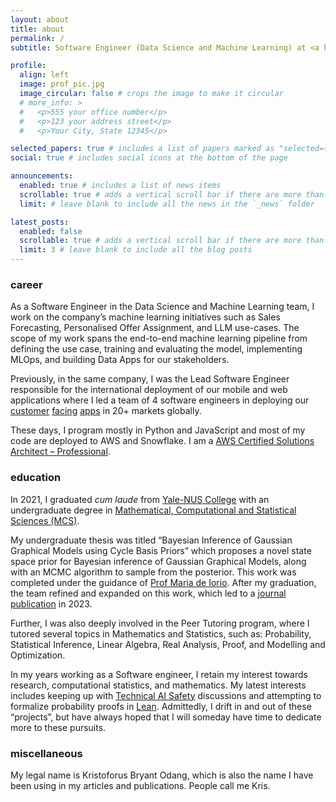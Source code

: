 ```yaml
---
layout: about
title: about
permalink: /
subtitle: Software Engineer (Data Science and Machine Learning) at <a href='https://rbi.com/'>Restaurant Brands Interantional</a>. 

profile:
  align: left
  image: prof_pic.jpg
  image_circular: false # crops the image to make it circular
  # more_info: >
  #   <p>555 your office number</p>
  #   <p>123 your address street</p>
  #   <p>Your City, State 12345</p>

selected_papers: true # includes a list of papers marked as "selected={true}"
social: true # includes social icons at the bottom of the page

announcements:
  enabled: true # includes a list of news items
  scrollable: true # adds a vertical scroll bar if there are more than 3 news items
  limit: # leave blank to include all the news in the `_news` folder

latest_posts:
  enabled: false
  scrollable: true # adds a vertical scroll bar if there are more than 3 new posts items
  limit: 3 # leave blank to include all the blog posts
---
```


### career
As a Software Engineer in the Data Science and Machine Learning team, I work on the company’s machine learning initiatives such as Sales Forecasting, Personalised Offer Assignment, and LLM use-cases.
The scope of my work spans the end-to-end machine learning pipeline from defining the use case, training and evaluating the model, implementing MLOps, and building Data Apps for our stakeholders.

Previously, in the same company, I was the Lead Software Engineer responsible for the international deployment of our mobile and web applications where I led a team of 4 software engineers in deploying our [customer](https://www.burgerking.co.nz/) [facing](http://popeyes.es/) [apps](https://www.firehousesubs.ch/) in 20+ markets globally.

These days, I program mostly in Python and JavaScript and most of my code are deployed to AWS and Snowflake. I am a [AWS Certified Solutions Architect – Professional](https://aws.amazon.com/certification/certified-solutions-architect-professional/).

### education
In 2021, I graduated *cum laude* from [Yale-NUS College](https://www.yale-nus.edu.sg/about-yale-nus/) with an undergraduate degree in [Mathematical, Computational and Statistical Sciences (MCS)](https://www.yale-nus.edu.sg/mcs).

My undergraduate thesis was titled “Bayesian Inference of Gaussian Graphical Models using Cycle Basis Priors” which proposes a novel state space prior for Bayesian inference of Gaussian Graphical Models, along with an MCMC algorithm to sample from the posterior. 
This work was completed under the guidance of [Prof Maria de Iorio](https://medicine.nus.edu.sg/sites/bids/people.html). 
After my graduation, the team refined and expanded on this work, which led to a [journal publication](https://doi.org/10.1017/jpr.2023.33) in 2023.

Further, I was also deeply involved in the Peer Tutoring program, where I tutored several topics in Mathematics and Statistics, such as: Probability, Statistical Inference, Linear Algebra, Real Analysis, Proof, and Modelling and Optimization. 

In my years working as a Software engineer, I retain my interest towards research, computational statistics, and mathematics. 
My latest interests includes keeping up with [Technical AI Safety](https://www.lesswrong.com/posts/tG9LGHLzQezH3pvMs/recommendations-for-technical-ai-safety-research-directions) discussions and attempting to formalize probability proofs in [Lean](https://lean-lang.org/).
Admittedly, I drift in and out of these “projects”, but have always hoped that I will someday have time to dedicate more to these pursuits.

### miscellaneous
My legal name is Kristoforus Bryant Odang, which is also the name I have been using in my articles and publications. People call me Kris.

<!-- Write your biography here. Tell the world about yourself. Link to your favorite [subreddit](http://reddit.com). You can put a picture in, too. The code is already in, just name your picture `prof_pic.jpg` and put it in the `img/` folder.

Put your address / P.O. box / other info right below your picture. You can also disable any of these elements by editing `profile` property of the YAML header of your `_pages/about.md`. Edit `_bibliography/papers.bib` and Jekyll will render your [publications page](/al-folio/publications/) automatically.

Link to your social media connections, too. This theme is set up to use [Font Awesome icons](https://fontawesome.com/) and [Academicons](https://jpswalsh.github.io/academicons/), like the ones below. Add your Facebook, Twitter, LinkedIn, Google Scholar, or just disable all of them. -->
